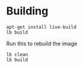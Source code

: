 # Building

```
apt-get install live-build
lb build
```

Run this to rebuild the image

```
lb clean
lb build
```


